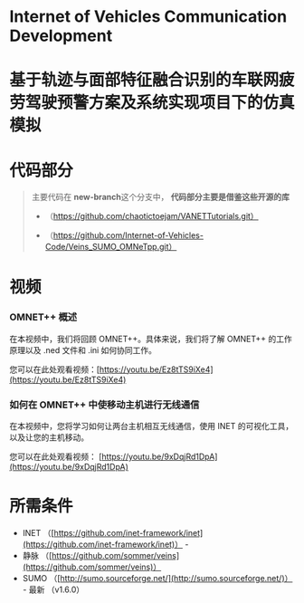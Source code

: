 # Internet of Vehicles Communication Development
# 基于轨迹与面部特征融合识别的车联网疲劳驾驶预警方案及系统实现项目下的仿真模拟





# 代码部分
>主要代码在 **new-branch**这个分支中， **代码部分主要是借鉴这些开源的库**
> - （https://github.com/chaotictoejam/VANETTutorials.git）
> 
> - （https://github.com/Internet-of-Vehicles-Code/Veins_SUMO_OMNeTpp.git）

# 视频
### OMNET++ 概述

[](https://github.com/chaotictoejam/VANETTutorials?tab=readme-ov-file#an-overview-of-omnet)

在本视频中，我们将回顾 OMNET++。具体来说，我们将了解 OMNET++ 的工作原理以及 .ned 文件和 .ini 如何协同工作。

您可以在此处观看视频：[https://youtu.be/Ez8tTS9iXe4](https://youtu.be/Ez8tTS9iXe4)

### 如何在 OMNET++ 中使移动主机进行无线通信

[](https://github.com/chaotictoejam/VANETTutorials?tab=readme-ov-file#how-to-make-mobile-hosts-communicate-wirelessly-in-omnet)

在本视频中，您将学习如何让两台主机相互无线通信，使用 INET 的可视化工具，以及让您的主机移动。

您可以在此处观看视频：  [https://youtu.be/9xDqjRd1DpA](https://youtu.be/9xDqjRd1DpA)

# 所需条件
-   INET （[https://github.com/inet-framework/inet](https://github.com/inet-framework/inet)） - 
-   静脉 （[https://github.com/sommer/veins](https://github.com/sommer/veins)）
-   SUMO （[http://sumo.sourceforge.net/](http://sumo.sourceforge.net/)） - 最新 （v1.6.0）
